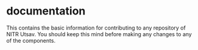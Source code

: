 # documentation
This contains the basic information for contributing to any repository of NITR Utsav. You should keep this mind before making any changes to any of the components.
